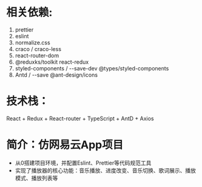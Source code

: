 # 相关依赖: 
1. prettier 
2. eslint
3. normalize.css
4. craco / craco-less
5. react-router-dom
6. @reduxks/toolkit react-redux
7. styled-components / --save-dev @types/styled-components
8. Antd / --save @ant-design/icons

# 技术栈：
React + Redux + React-router + TypeScript + AntD + Axios

# 简介：仿网易云App项目
- 从0搭建项目环境，并配置Eslint、Prettier等代码规范工具
- 实现了播放器的核心功能：音乐播放、进度改变、音乐切换、歌词展示、播放模式、播放列表等
